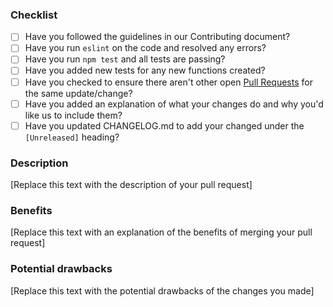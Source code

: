 ### Checklist

- [ ] Have you followed the guidelines in our Contributing document?
- [ ] Have you run `eslint` on the code and resolved any errors?
- [ ] Have you run `npm test` and all tests are passing?
- [ ] Have you added new tests for any new functions created?
- [ ] Have you checked to ensure there aren't other open [Pull Requests](../../pulls) for the same update/change?
- [ ] Have you added an explanation of what your changes do and why you'd like us to include them?
- [ ] Have you updated CHANGELOG.md to add your changed under the `[Unreleased]` heading?

### Description

[Replace this text with the description of your pull request]

### Benefits

[Replace this text with an explanation of the benefits of merging your pull request]

### Potential drawbacks

[Replace this text with the potential drawbacks of the changes you made]
